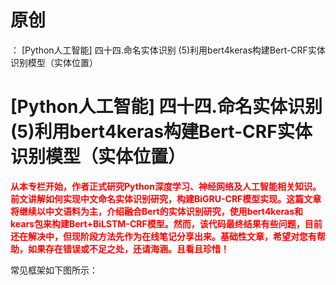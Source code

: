 # 原创
：  [Python人工智能] 四十四.命名实体识别 (5)利用bert4keras构建Bert-CRF实体识别模型（实体位置）

# [Python人工智能] 四十四.命名实体识别 (5)利用bert4keras构建Bert-CRF实体识别模型（实体位置）

<font color="red">**从本专栏开始，作者正式研究Python深度学习、神经网络及人工智能相关知识。前文讲解如何实现中文命名实体识别研究，构建BiGRU-CRF模型实现。这篇文章将继续以中文语料为主，介绍融合Bert的实体识别研究，使用bert4keras和kears包来构建Bert+BiLSTM-CRF模型。然而，该代码最终结果有些问题，目前还在解决中，但现阶段方法先作为在线笔记分享出来。基础性文章，希望对您有帮助，如果存在错误或不足之处，还请海涵。且看且珍惜！**</font>

常见框架如下图所示：
